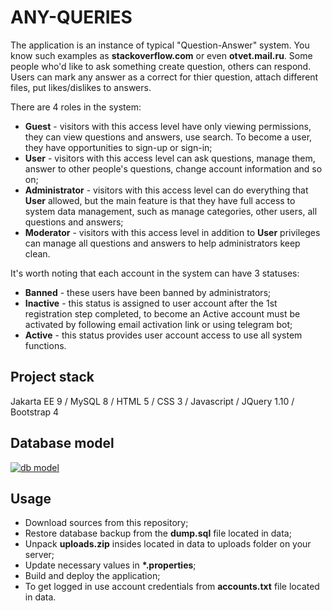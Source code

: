 # ANY-QUERIES
The application is an instance of typical "Question-Answer" system. You know such examples as <b>stackoverflow.com</b> or even <b>otvet.mail.ru</b>. Some people who'd like to ask something create question, others can respond. Users can mark any answer as a correct for thier question, attach different files, put likes/dislikes to answers.

There are 4 roles in the system:
<ul>
  <li><b>Guest</b> - visitors with this access level have only viewing permissions, they can view questions and answers, use search. To become a user, they have opportunities to sign-up or sign-in;</li>
  <li><b>User</b> - visitors with this access level can ask questions, manage them, answer to other people's questions, change account information and so on;</li>
  <li><b>Administrator</b> - visitors with this access level can do everything that <b>User</b> allowed, but the main feature is that they have full access to system data management, such as manage categories, other users, all questions and answers;</li>
  <li><b>Moderator</b> - visitors with this access level in addition to <b>User</b> privileges can manage all questions and answers to help administrators keep clean.</li>
</ul>

It's worth noting that each account in the system can have 3 statuses:
<ul>
  <li><b>Banned</b> - these users have been banned by administrators;</li>
  <li><b>Inactive</b> - this status is assigned to user account after the 1st registration step completed, to become an Active account must be activated by following email activation link or using telegram bot;</li>
  <li><b>Active</b> - this status provides user account access to use all system functions.</li>
</ul>

## Project stack
Jakarta EE 9 / MySQL 8 / HTML 5 / CSS 3 / Javascript / JQuery 1.10 / Bootstrap 4

## Database model
[![db model](https://user-images.githubusercontent.com/62507570/149677602-a609bda2-f914-4480-9272-825e3098a238.png)](#)

## Usage
<ul>
  <li>Download sources from this repository;</li>
  <li>Restore database backup from the <b>dump.sql</b> file located in data;</li>
  <li>Unpack <b>uploads.zip</b> insides located in data to uploads folder on your server;</li>
  <li>Update necessary values in <b>*.properties</b>;</li>
  <li>Build and deploy the application;</li>
  <li>To get logged in use account credentials from <b>accounts.txt</b> file located in data.</li>
</ul>
